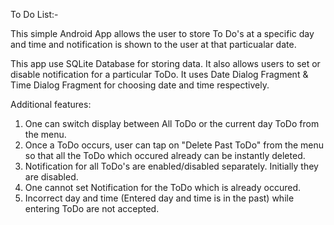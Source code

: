 To Do List:-

This simple Android App allows the user to store To Do's at a specific day and time and notification is shown to the user at that particualar date.

This app use SQLite Database for storing data.
It also allows users to set or disable notification for a particular ToDo.
It uses Date Dialog Fragment & Time Dialog Fragment for choosing date and time respectively.


Additional features:
1) One can switch display between All ToDo or the current day ToDo from the menu.
2) Once a ToDo occurs, user can tap on "Delete Past ToDo" from the menu so that all the ToDo which occured already can be instantly deleted.
3) Notification for all ToDo's are enabled/disabled separately. Initially they are disabled.
4) One cannot set Notification for the ToDo which is already occured.
5) Incorrect day and time (Entered day and time is in the past) while entering ToDo are not accepted.

